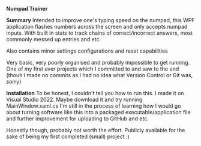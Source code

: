 **Numpad Trainer**

**Summary**
Intended to improve one's typing speed on the numpad, this WPF application flashes numbers across the screen and only accepts numpad inputs.
With built in stats to track chains of correct/incorrect answers, most commonly messed up entries and etc.

Also contains minor settings configurations and reset capabilities

Very basic, very poorly organised and probably impossible to get running. One of my first ever projects which I committed to and saw to the end
(thouh I made no commits as I had no idea what Version Control or Git was, sorry)

**Installation**
To be honest, I couldn't tell you how to run this. I made it on Visual Studio 2022. Maybe download it and try running MainWindow.xaml.cs
I'm still in the process of learning how I would go about turning software like this into a packaged executable/application file and further
improvement for uploading to GitHub and etc.

Honestly though, probably not worth the effort. Publicly available for the sake of being my first completed (small) project :)
